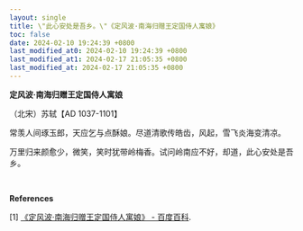 ```yaml
---
layout: single
title: \"此心安处是吾乡。\"《定风波·南海归赠王定国侍人寓娘》
toc: false
date: 2024-02-10 19:24:39 +0800
last_modified_at0: 2024-02-10 19:24:39 +0800
last_modified_at1: 2024-02-17 21:05:35 +0800
last_modified_at: 2024-02-17 21:05:35 +0800
---
```


**定风波·南海归赠王定国侍人寓娘**

（北宋）苏轼【AD 1037-1101】

常羡人间琢玉郎，天应乞与点酥娘。尽道清歌传皓齿，风起，雪飞炎海变清凉。

万里归来颜愈少，微笑，笑时犹带岭梅香。试问岭南应不好，却道，此心安处是吾乡。

<br>

**References**

[1] [《定风波·南海归赠王定国侍人寓娘》 - 百度百科](https://baike.baidu.com/item/%E5%AE%9A%E9%A3%8E%E6%B3%A2%C2%B7%E5%8D%97%E6%B5%B7%E5%BD%92%E8%B5%A0%E7%8E%8B%E5%AE%9A%E5%9B%BD%E4%BE%8D%E4%BA%BA%E5%AF%93%E5%A8%98/14465693?fromModule=lemma_inlink).